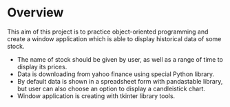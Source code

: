 # Overview

This aim of this project is to practice object-oriented programming and create a window application which is able to display historical data of some stock.

  - The name of stock should be given by user, as well as a range of time to display its prices.
  - Data is downloading from yahoo finance using special Python library.
  - By default data is shown in a spreadsheet form with pandastable library, but user can also choose an option to display a candleistick chart.
  - Window application is creating with tkinter library tools.
 


